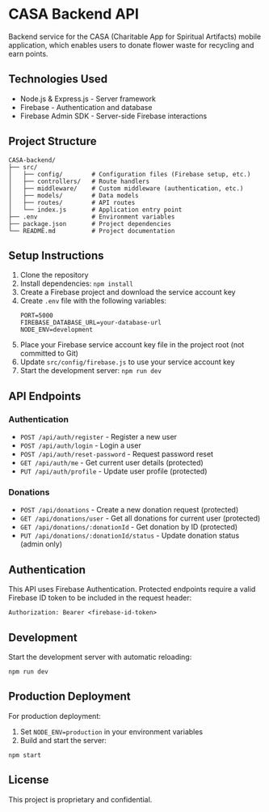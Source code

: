 # CASA Backend API

Backend service for the CASA (Charitable App for Spiritual Artifacts) mobile application, which enables users to donate flower waste for recycling and earn points.

## Technologies Used

- Node.js & Express.js - Server framework
- Firebase - Authentication and database
- Firebase Admin SDK - Server-side Firebase interactions

## Project Structure

```
CASA-backend/
├── src/
│   ├── config/        # Configuration files (Firebase setup, etc.)
│   ├── controllers/   # Route handlers
│   ├── middleware/    # Custom middleware (authentication, etc.)
│   ├── models/        # Data models
│   ├── routes/        # API routes
│   └── index.js       # Application entry point
├── .env               # Environment variables
├── package.json       # Project dependencies
└── README.md          # Project documentation
```

## Setup Instructions

1. Clone the repository
2. Install dependencies: `npm install`
3. Create a Firebase project and download the service account key
4. Create `.env` file with the following variables:
   ```
   PORT=5000
   FIREBASE_DATABASE_URL=your-database-url
   NODE_ENV=development
   ```
5. Place your Firebase service account key file in the project root (not committed to Git)
6. Update `src/config/firebase.js` to use your service account key
7. Start the development server: `npm run dev`

## API Endpoints

### Authentication

- `POST /api/auth/register` - Register a new user
- `POST /api/auth/login` - Login a user
- `POST /api/auth/reset-password` - Request password reset
- `GET /api/auth/me` - Get current user details (protected)
- `PUT /api/auth/profile` - Update user profile (protected)

### Donations

- `POST /api/donations` - Create a new donation request (protected)
- `GET /api/donations/user` - Get all donations for current user (protected)
- `GET /api/donations/:donationId` - Get donation by ID (protected)
- `PUT /api/donations/:donationId/status` - Update donation status (admin only)

## Authentication

This API uses Firebase Authentication. Protected endpoints require a valid Firebase ID token to be included in the request header:

```
Authorization: Bearer <firebase-id-token>
```

## Development

Start the development server with automatic reloading:

```
npm run dev
```

## Production Deployment

For production deployment:

1. Set `NODE_ENV=production` in your environment variables
2. Build and start the server:

```
npm start
```

## License

This project is proprietary and confidential. 